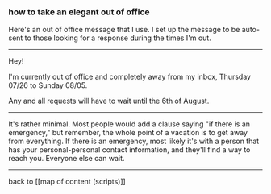 ### how to take an elegant out of office

Here's an out of office message that I use. I set up the message to be auto-sent to those looking for a response during the times I'm out.

---

Hey!

I'm currently out of office and completely away from my inbox, Thursday 07/26 to Sunday 08/05.

Any and all requests will have to wait until the 6th of August.

---

It's rather minimal. Most people would add a clause saying "if there is an emergency," but remember, the whole point of a vacation is to get away from everything. If there is an emergency, most likely it's with a person that has your personal-personal contact information, and they'll find a way to reach you. Everyone else can wait.

---

back to [[map of content (scripts)]]

